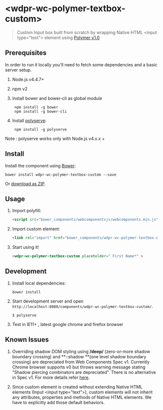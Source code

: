 # &lt;wdpr-wc-polymer-textbox-custom&gt;

>Custom Input box built from scratch by wrapping Native HTML &lt;input type="text"&gt; element using [Polymer v1.0](https://www.polymer-project.org/) 

## Prerequisites

In order to run it locally you'll need to fetch some dependencies and a basic server setup.

1. Node.js v4.4.7+

2. npm v2

3. Install bower and bower-cli as global module

 	 	npm install -g bower
		npm install -g bower-cli

4. Install [polyserve](https://npmjs.com/polyserve):

 	 	npm install -g polyserve

Note : polyserve works only with Node.js v4.x.x +	



## Install

Install the component using [Bower](http://bower.io/):

```
bower install wdpr-wc-polymer-textbox-custom --save
```

Or [download as ZIP](https://github.com/disney/wdpr-wc-polymer-textbox-custom/archive/master.zip).

## Usage

1. Import polyfill:

    ```html
    <script src="bower_components/webcomponentsjs/webcomponents.min.js"></script>
    ```

2. Import custom element:

    ```html
    <link rel="import" href="bower_components/wdpr-wc-polymer-textbox-custom/wdpr-wc-polymer-textbox-custom.html">
    ```

3. Start using it!

    ```html
    <wdpr-wc-polymer-textbox-custom placeholder=" First Name*" >
    ```


## Development


1. Install local dependencies:

    ```
    bower install
    ```

2. Start development server and open `http://localhost:8080/components/wdpr-wc-polymer-textbox-custom/`.

    ```
    $ polyserve
    ```

2.  Test in IE11+ , latest google chrome and firefox browser


## Known Issues
1. Overriding shadow DOM styling using  **/deep/** (zero-or-more shadow boundary crossing) and **::shadow **(one level shadow boundary crossing) are depreciated from Web Components Spec v1.
Currently Chrome browser supports v0 but throws warning message stating "Shadow piercing combinators are depreciated". There is no alternative in Spec v1. For more details refer [here](http://hayato.io/2016/shadowdomv1/#shadow-piercing-combinators).

2. Since custom element is created without extending Native HTML elements (Input &lt;input type="text"&gt;), custom elements will not inherit any attributes, properties and methods of  Native HTML elements. We have to explicitly add those default behaviors.  